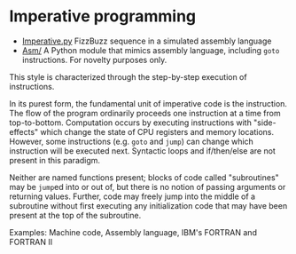 # Imperative programming

*   [Imperative.py](./Imperative.py)
    FizzBuzz sequence in a simulated assembly language
*   [Asm/](./Asm)
    A Python module that mimics assembly language, including `goto`
    instructions.  For novelty purposes only.


This style is characterized through the step-by-step execution of instructions.

In its purest form, the fundamental unit of imperative code is the instruction.
The flow of the program ordinarily proceeds one instruction at a time from
top-to-bottom.  Computation occurs by executing instructions with
"side-effects" which change the state of CPU registers and memory locations.
However, some instructions (e.g. `goto` and `jump`) can change which
instruction will be executed next.  Syntactic loops and if/then/else are not
present in this paradigm.

Neither are named functions present; blocks of code called "subroutines" may be
`jump`ed into or out of, but there is no notion of passing arguments or
returning values.  Further, code may freely jump into the middle of a
subroutine without first executing any initialization code that may have been
present at the top of the subroutine.

Examples: Machine code, Assembly language, IBM's FORTRAN and FORTRAN II
